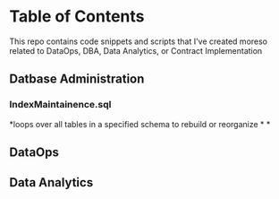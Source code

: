 # Table of Contents

This repo contains code snippets and scripts that I've created moreso related to DataOps, DBA, Data Analytics, or Contract Implementation

## Datbase Administration

### IndexMaintainence.sql
*loops over all tables in a specified schema to rebuild or reorganize
*
*

## DataOps

## Data Analytics 

